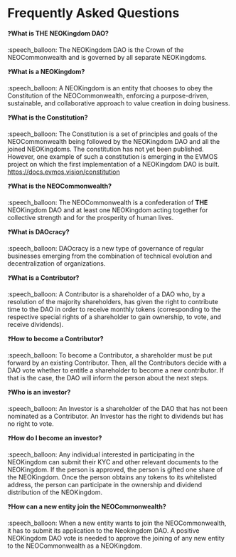 # Frequently Asked Questions

:question:**What is THE NEOKingdom DAO?**&#x20;

:speech\_balloon: The NEOKingdom DAO is the Crown of the NEOCommonwealth and is governed by all separate NEOKingdoms.

:question:**What is a NEOKingdom?**&#x20;

:speech\_balloon: A NEOKingdom is an entity that chooses to obey the Constitution of the NEOCommonwealth, enforcing a purpose-driven, sustainable, and collaborative approach to value creation in doing business.

:question:**What is the Constitution?**

&#x20;:speech\_balloon: The Constitution is a set of principles and goals of the NEOCommonwealth being followed by the NEOKingdom DAO and all the joined NEOKingdoms. The constitution has not yet been published. However, one example of such a constitution is emerging in the EVMOS project on which the first implementation of a NEOKingdom DAO is built. https://docs.evmos.vision/constitution

:question:**What is the NEOCommonwealth?**&#x20;

:speech\_balloon: The NEOCommonwealth is a confederation of **THE** NEOKingdom DAO and at least one NEOKingdom acting together for collective strength and for the prosperity of human lives.

:question:**What is DAOcracy?**&#x20;

:speech\_balloon: DAOcracy is a new type of governance of regular businesses emerging from the combination of technical evolution and decentralization of organizations.

:question:**What is a Contributor?**&#x20;

:speech\_balloon: A Contributor is a shareholder of a DAO who, by a resolution of the majority shareholders, has given the right to contribute time to the DAO in order to receive monthly tokens (corresponding to the respective special rights of a shareholder to gain ownership, to vote, and receive dividends).

:question:**How to become a Contributor?**&#x20;

:speech\_balloon: To become a Contributor, a shareholder must be put forward by an existing Contributor. Then, all the Contributors decide with a DAO vote whether to entitle a shareholder to become a new contributor. If that is the case, the DAO will inform the person about the next steps.

:question:**Who is an investor?**&#x20;

:speech\_balloon: An Investor is a shareholder of the DAO that has not been nominated as a Contributor. An Investor has the right to dividends but has no right to vote.

:question:**How do I become an investor?**&#x20;

:speech\_balloon: Any individual interested in participating in the NEOKingdom can submit their KYC and other relevant documents to the NEOKingdom. If the person is approved, the person is gifted one share of the NEOKingdom. Once the person obtains any tokens to its whitelisted address, the person can participate in the ownership and dividend distribution of the NEOKingdom.

:question:**How can a new entity join the NEOCommonwealth?**&#x20;

:speech\_balloon: When a new entity wants to join the NEOCommonwealth, it has to submit its application to the Neokingdom DAO. A positive NEOKingdom DAO vote is needed to approve the joining of any new entity to the NEOCommonwealth as a NEOKingdom.
